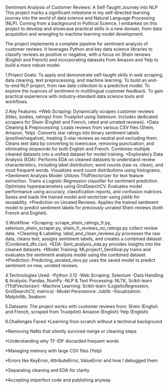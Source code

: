 Sentiment Analysis of Customer Reviews: A Self-Taught Journey into NLP
This project marks a significant milestone in my self-directed learning journey into the world of data science and Natural Language Processing (NLP). Coming from a background in Political Science, I embarked on this project to develop and showcase practical skills in a new domain, from data acquisition and wrangling to machine learning model development.

The project implements a complete pipeline for sentiment analysis of customer reviews. It leverages Python and key data science libraries to classify reviews as positive or negative, with a focus on Shein reviews (English and French) and incorporating datasets from Amazon and Yelp to build a more robust model.

1.Project Goals:
To apply and demonstrate self-taught skills in web scraping, data cleaning, text preprocessing, and machine learning.
To build an end-to-end NLP project, from raw data collection to a predictive model.
To explore the nuances of sentiment in multilingual customer feedback.
To gain practical experience with industry-standard data science tools and workflows.

2.Key Features:
  *Web Scraping:
Dynamically scrapes customer reviews (titles, bodies, ratings) from Trustpilot using Selenium. Includes dedicated scrapers for Shein (English and French, rated and unrated reviews).
  *Data Cleaning & Preprocessing:
Loads reviews from various CSV files (Shein, Amazon, Yelp).
Converts star ratings into binary sentiment labels (positive/negative), treating 3-star reviews as neutral and excluding them.
Cleans text data by converting to lowercase, removing punctuation, and eliminating stopwords for both English and French.
Combines multiple cleaned datasets into a unified dataset for model training.
  *Exploratory Data Analysis (EDA):
Performs EDA on cleaned datasets to understand review characteristics, including label distribution, word counts (raw vs. clean), and most frequent words.
Visualizes word count distributions using histograms.
  *Sentiment Analysis Model:
Utilizes TfidfVectorizer for text feature extraction.
Trains a Logistic Regression classifier for sentiment prediction.
Optimizes hyperparameters using GridSearchCV.
Evaluates model performance using accuracy, classification reports, and confusion matrices.
Saves and loads the trained model and vectorizer using joblib for reusability.
  *Prediction on Unrated Reviews:
Applies the trained sentiment model to predict sentiment labels for previously unrated Shein reviews (both French and English).

3.Workflow:
  *Scraping: scrape_shein_ratings_fr.py, selenium_shein_scraper.py, shein_fr_reviews_no_ratings.py collect review data.
  *Cleaning & Labeling: label_and_clean_reviews.py processes the raw data, cleans text, assigns sentiment labels, and creates a combined dataset (Combined_dfs.csv).
  *EDA: Sent_analysis_eda.py provides insights into the cleaned datasets.
  *Model Training: MLproject1_SentAnal.py trains and evaluates the sentiment analysis model using the combined dataset.
  *Prediction: Predicting_unrated_revs.py uses the saved model to predict sentiment on new, unrated reviews.

4.Technologies Used:
-Python 3.12
-Web Scraping: Selenium
-Data Handling & Analysis: Pandas, NumPy
-NLP & Text Processing: NLTK, Scikit-learn (TfidfVectorizer)
-Machine Learning: Scikit-learn (LogisticRegression, GridSearchCV, metrics)
-Model Persistence: Joblib
-Visualization: Matplotlib, Seaborn

5.Datasets:
The project works with customer reviews from:
Shein (English and French, scraped from Trustpilot)
Amazon (English)
Yelp (English)

6.Challenges Faced
*Learning from scratch without a technical background

*Removing NaNs that silently survived merge or cleaning steps

*Understanding why TF-IDF discarded frequent words

*Managing memory with large CSV files (Yelp)

*Errors like KeyError, AttributeError, ValueError and how I debugged them

*Separating cleaning and EDA for clarity

*Accepting imperfect code and publishing anyway.


